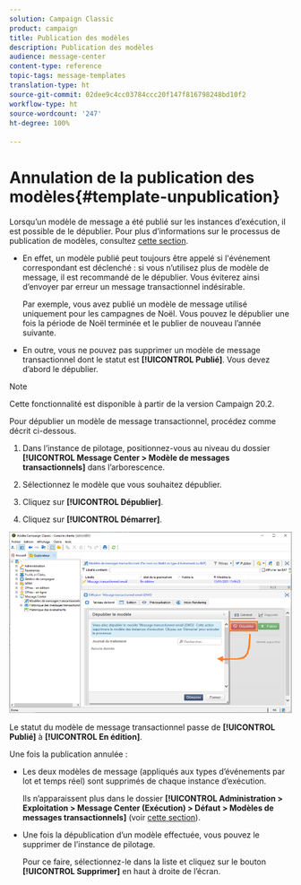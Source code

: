 ```yaml
---
solution: Campaign Classic
product: campaign
title: Publication des modèles
description: Publication des modèles
audience: message-center
content-type: reference
topic-tags: message-templates
translation-type: ht
source-git-commit: 02dee9c4cc03784ccc20f147f816798248bd10f2
workflow-type: ht
source-wordcount: '247'
ht-degree: 100%

---
```



# Annulation de la publication des modèles{#template-unpublication}

Lorsqu’un modèle de message a été publié sur les instances d’exécution, il est possible de le dépublier. Pour plus d’informations sur le processus de publication de modèles, consultez [cette section](../../message-center/using/template-publication.md).

* En effet, un modèle publié peut toujours être appelé si l&#39;événement correspondant est déclenché : si vous n’utilisez plus de modèle de message, il est recommandé de le dépublier. Vous éviterez ainsi d’envoyer par erreur un message transactionnel indésirable.

   Par exemple, vous avez publié un modèle de message utilisé uniquement pour les campagnes de Noël. Vous pouvez le dépublier une fois la période de Noël terminée et le publier de nouveau l’année suivante.

* En outre, vous ne pouvez pas supprimer un modèle de message transactionnel dont le statut est **[!UICONTROL Publié]**. Vous devez d’abord le dépublier.

>[!NOTE]
>
>Cette fonctionnalité est disponible à partir de la version Campaign 20.2.

Pour dépublier un modèle de message transactionnel, procédez comme décrit ci-dessous.

1. Dans l’instance de pilotage, positionnez-vous au niveau du dossier **[!UICONTROL Message Center > Modèle de messages transactionnels]** dans l’arborescence.
1. Sélectionnez le modèle que vous souhaitez dépublier.
1. Cliquez sur **[!UICONTROL Dépublier]**.

   <!--1. Fill in the **[!UICONTROL Log of the process]** field.-->

1. Cliquez sur **[!UICONTROL Démarrer]**.

![](assets/message-center-unpublish.png)

Le statut du modèle de message transactionnel passe de **[!UICONTROL Publié]** à **[!UICONTROL En édition]**.

Une fois la publication annulée :

* Les deux modèles de message (appliqués aux types d’événements par lot et temps réel) sont supprimés de chaque instance d’exécution.

   Ils n’apparaissent plus dans le dossier **[!UICONTROL Administration > Exploitation > Message Center (Exécution) > Défaut > Modèles de messages transactionnels]** (voir [cette section](../../message-center/using/template-publication.md)).

* Une fois la dépublication d’un modèle effectuée, vous pouvez le supprimer de l’instance de pilotage.

   Pour ce faire, sélectionnez-le dans la liste et cliquez sur le bouton **[!UICONTROL Supprimer]** en haut à droite de l’écran.